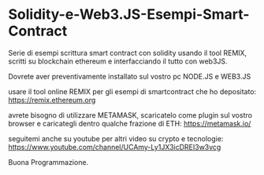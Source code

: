 # Solidity-e-Web3.JS-Esempi-Smart-Contract
Serie di esempi scrittura smart contract con solidity usando il tool REMIX, scritti su blockchain ethereum e interfacciando il tutto con web3JS.

Dovrete aver preventivamente installato sul vostro pc NODE.JS e WEB3.JS

usare il tool online REMIX per gli esempi di smartcontract che ho depositato:
https://remix.ethereum.org

avrete bisogno di utilizzare METAMASK, scaricatelo come plugin sul vostro browser e caricategli dentro qualche frazione di ETH:
https://metamask.io/

seguitemi anche su youtube per altri video su crypto e tecnologie:
https://www.youtube.com/channel/UCAmy-Ly1JX3icDREI3w3vcg

Buona Programmazione.
